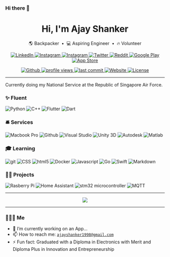 ### Hi there 👋

<h1 align="center">Hi, I'm Ajay Shanker</a></h1>

<p align="center">
    <a>🌎 Backpacker</a> &nbsp;&bull;&nbsp;
    <a>💻 Aspiring Engineer</a> &nbsp;&bull;&nbsp;
    <a>🔥 Volunteer</a>

</p>

<p align="center">
    <!-- <a href="https://ajayshanker-geek.github.io">Website</a> •
    <a href="https://github.com/AjayShanker-geek">README</a> •
    <a href="https://www.linkedin.com/in/ajay-shanker">LinkedIn</a> •
    <a href="https://www.instagram.com/ajay_shanker/">Instagram</a> •
    <a href="https://twitter.com/AjayShanker98">Twitter</a> • -->
    <a href="https://www.linkedin.com/in/ajay-shanker">
        <img src="https://img.shields.io/badge/LinkedIn-0A66C2?style=flat&logo=linkedin&logoColor=white" alt="LinkedIn" />
    <a href="https://www.instagram.com/ajay_shanker/">
        <img src="https://img.shields.io/badge/Instagram-E4405F?style=flat&logo=instagram&logoColor=white" alt="Instagram" />
    <a href="https://www.facebook.com/ajay.shanker.33">
        <img src="https://img.shields.io/badge/Facebook-1877F2?style=flat&logo=facebook&logoColor=white" alt="Instagram" />
    <a href="https://twitter.com/AjayShanker98">
        <img src="https://img.shields.io/twitter/follow/AjayShanker98?logo=twitter" alt="Twitter" />
    <a href="https://www.reddit.com/user/ajay1889">
        <img src="https://img.shields.io/reddit/user-karma/combined/ajay1889?logo=reddit" alt="Reddit" />
    <a href="https://apps.apple.com/us/app/owadio/id1545809203">
        <img src="https://img.shields.io/badge/App_Store-0D96F6?style=flat&logo=app-store&logoColor=white" alt="Google Play" />
    <a href="https://play.google.com/store/apps/details?id=com.ajay.owadio">
        <img src="https://img.shields.io/badge/Google_Play-414141?style=flat&logo=google-play&logoColor=white" alt="App Store" />

</p>

<div align="center">
    </a>
    <a href="https://github.com/AjayShanker-geek">
        <img src="https://img.shields.io/github/followers/AjayShanker-geek?logo=github" alt="Github" />
    <a href="#">
        <img src="https://gpvc.arturio.dev/AjayShanker-geek" alt="profile views">
    </a>
    <a href="https://github.com/AjayShanker-geek/ajayshanker-geek.github.io">
        <img src="https://img.shields.io/github/last-commit/AjayShanker-geek/ajayshanker-geek.github.io" alt="last commit">
    </a>
    <a href="https://ajayshanker-geek.github.io">
        <img src="https://img.shields.io/website?url=https%3A%2F%2Fajayshanker-geek.github.io" alt="Website">
    </a>
    <a href="https://choosealicense.com/licenses/mit">
        <img src="https://img.shields.io/badge/license-MIT-blue.svg?style=flat" alt="License" />
    </a>

</div>

---

Currently doing my National Service at the Republic of Singapore Air Force.

<!-- I'm self-taught on my free to occupy projects related to engineering. -->

<h3>✨ Fluent</h3>
<div>
  <img alt="Python" src="https://img.shields.io/badge/Python-3776AB?style=flat&logo=python&logoColor=white" />
  <img alt="C++" src="https://img.shields.io/badge/C%2B%2B-00599C?style=flat&logo=c%2B%2B&logoColor=white" />
    <img alt="Flutter" src="https://img.shields.io/badge/Flutter-02569B?style=flat&logo=flutter&logoColor=white" />
    <img alt="Dart" src="https://img.shields.io/badge/Dart-0175C2?style=flat&logo=dart&logoColor=white" />

</div>

<h3>🛎 Services</h3>
<div>
    <img alt="Macbook Pro" src="https://img.shields.io/badge/Apple-MacBook_Pro_2015-999999?style=flat&logo=apple&logoColor=white" />
    <img alt="Github" src="https://img.shields.io/badge/GitHub-100000?style=flat&logo=github&logoColor=white" />
    <img alt="Visual Studio" src="https://img.shields.io/badge/Visual_Studio_Code-007ACC?style=flat&logo=visual%20studio%20code&logoColor=white" />
    <img alt="Unity 3D" src="https://img.shields.io/badge/Unity-100000?style=flat&logo=unity&logoColor=white" />
    <img alt="Autodesk" src="https://img.shields.io/badge/Autodesk-0696D7?style=flat&logo=autodesk&logoColor=white" />
    <img alt="Matlab" src="https://img.shields.io/badge/Autodesk-0076A8?style=flat&logo=mathworks&logoColor=white" />

</div>

<h3>🎓 Learning</h3>
<div>
    <img alt="git" src="https://img.shields.io/badge/Git-F05032?style=flat&logo=git&logoColor=white" />
    <img alt="CSS" src="https://img.shields.io/badge/CSS-1572B6?&style=flat&logo=css3&logoColor=white" />
    <img alt="html5" src="https://img.shields.io/badge/HTML-E34F26?style=flat&logo=html5&logoColor=white" />
    <img alt="Docker" src="https://img.shields.io/badge/Docker-2CA5E0?style=flat&logo=docker&logoColor=white" />
    <!-- <img alt="Kubernetes" src="https://img.shields.io/badge/-Kubernetes-3498db?style=flat&logo=appveyor&logo=kubernetes&logoColor=white" /> -->
    <img alt="Javascript" src="https://img.shields.io/badge/JavaScript-F7DF1E?style=flat&logo=javascript&logoColor=black" />
    <img alt="Go" src="https://img.shields.io/badge/go-00add8?style=flat&logo=go&logoColor=white" />
    <img alt="Swift" src="https://img.shields.io/badge/Swift-FA7343?style=flat&logo=swift&logoColor=white" />
    <img alt="Markdown" src="https://img.shields.io/badge/Markdown-000000?style=flat&logo=markdown&logoColor=white" />

</div>

<h3>👨‍🔬 Projects</h3>
<div>
  <img alt="Rasberry Pi" src="https://img.shields.io/badge/Raspberry pi-C51A4A?style=flat&logo=raspberry pi&logoColor=white" />
    <img alt="Home Assistant" src="https://img.shields.io/badge/Home Assistant-41BDF5?style=flat&logo=home assistant&logoColor=white" />
    <img alt="stm32 microcontroller" src="https://img.shields.io/badge/STM32 microcontroller-03234B?style=flat&logo=stmicroelectronics&logoColor=white" />
    <img alt="MQTT" src="https://img.shields.io/badge/MQTT-3C5280?style=flat&logo=eclipse mosquitto&logoColor=white" />

</div>

---

<div align="center">
    <img align="center" src="https://github-readme-stats.vercel.app/api?username=ajayshanker-geek&show_icons=true&cache_seconds=86400&theme=onedark" />
</div>

---

<h3>👨🏽‍💻 Me</h3>

- 🔭 I’m currently working on an App...
- 📫 How to reach me: [`ajayshanker1998@gmail.com`](mailto:ajayshanker1998@gmail.com?subject=Ajay's Github)
- ⚡ Fun fact: Graduated with a Diploma in Electronics with Merit and Diploma Plus in Innovation and Entrepreneurship

<!--
**AjayShanker-geek/AjayShanker-geek** is a ✨ _special_ ✨ repository because its `README.md` (this file) appears on your GitHub profile.

Here are some ideas to get you started:

- 🔭 I’m currently working on ...
- 🌱 I’m currently learning ...
- 👯 I’m looking to collaborate on ...
- 🤔 I’m looking for help with ...
- 💬 Ask me about ...
- 📫 How to reach me: ...
- 😄 Pronouns: ...
- ⚡ Fun fact: ...
-->
